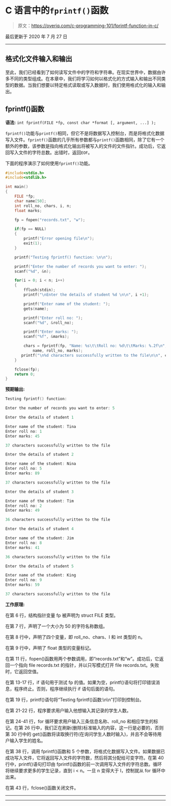 # C 语言中的`fprintf()`函数

> 原文：<https://overiq.com/c-programming-101/fprintf-function-in-c/>

最后更新于 2020 年 7 月 27 日

* * *

## 格式化文件输入和输出

至此，我们已经看到了如何读写文件中的字符和字符串。在现实世界中，数据由许多不同的类型组成。在本章中，我们将学习如何以格式化的方式输入和输出不同类型的数据。当我们想要以特定格式读取或写入数据时，我们使用格式化的输入和输出。

## fprintf()函数

**语法:** `int fprintf(FILE *fp, const char *format [, argument, ...] );`

`fprintf()`功能与`printf()`相同，但它不是将数据写入控制台，而是将格式化数据写入文件。`fprintf()`函数的几乎所有参数都与`printf()`函数相同，除了它有一个额外的参数，该参数是指向格式化输出将被写入的文件的文件指针。成功后，它返回写入文件的字符总数。出错时，返回`EOF`。

下面的程序演示了如何使用`fprintf()`功能。

```c
#include<stdio.h>
#include<stdlib.h>

int main()
{
    FILE *fp;
    char name[50];
    int roll_no, chars, i, n;
    float marks;

    fp = fopen("records.txt", "w");

    if(fp == NULL)
    {
        printf("Error opening file\n");
        exit(1);
    }

    printf("Testing fprintf() function: \n\n");

    printf("Enter the number of records you want to enter: ");
    scanf("%d", &n);

    for(i = 0; i < n; i++)
    {
        fflush(stdin);
        printf("\nEnter the details of student %d \n\n", i +1);

        printf("Enter name of the student: ");
        gets(name);

        printf("Enter roll no: ");
        scanf("%d", &roll_no);

        printf("Enter marks: ");
        scanf("%f", &marks);

        chars = fprintf(fp, "Name: %s\t\tRoll no: %d\t\tMarks: %.2f\n",
            name, roll_no, marks);
       printf("\n%d characters successfully written to the file\n\n", chars);
    }

    fclose(fp);
    return 0;
}

```

**预期输出:**

```c
Testing fprintf() function:

Enter the number of records you want to enter: 5

Enter the details of student 1

Enter name of the student: Tina
Enter roll no: 1
Enter marks: 45

37 characters successfully written to the file

Enter the details of student 2

Enter name of the student: Nina
Enter roll no: 5
Enter marks: 89

37 characters successfully written to the file

Enter the details of student 3

Enter name of the student: Tim
Enter roll no: 2
Enter marks: 49

36 characters successfully written to the file

Enter the details of student 4

Enter name of the student: Jim
Enter roll no: 8
Enter marks: 41

36 characters successfully written to the file

Enter the details of student 5

Enter name of the student: King
Enter roll no: 9
Enter marks: 59

37 characters successfully written to the file

```

**工作原理:**

在第 6 行，结构指针变量 fp 被声明为 struct FILE 类型。

在第 7 行，声明了一个大小为 50 的字符名称数组。

在第 8 行中，声明了四个变量，即 roll_no、chars、I 和 int 类型的 n。

在第 9 行中，声明了 float 类型的变量标记。

在第 11 行，fopen()函数用两个参数调用，即“records.txt”和“w”。成功后，它返回一个指向 file records.txt 的指针，并以只写模式打开 file records.txt。失败时，它返回空值。

在第 13-17 行，if 语句用于测试 fp 的值。如果为空，printf()语句将打印错误消息，程序终止。否则，程序继续执行 if 语句后面的语句。

在第 19 行，printf()语句将“Testing fprintf()函数:\n\n”打印到控制台。

在第 21-22 行，程序要求用户输入他想输入其记录的学生人数。

在第 24-41 行，for 循环要求用户输入三条信息名称、roll_no 和相应学生的标记。在第 26 行中，我们正在刷新(删除)标准输入的内容，这一行是必要的，否则第 30 行中的 get()函数将读取换行符(在询问学生人数时输入)，并且不会等待用户输入学生的姓名。

在第 38 行，调用 fprintf()函数和 5 个参数，将格式化数据写入文件。如果数据已成功写入文件，它将返回写入文件的字符数，然后将其分配给可变字符。在第 40 行中，printf()语句打印由 fprintf()函数的前一次调用写入文件的字符总数。循环将继续要求更多的学生记录，直到 i < n。一旦 n 变得大于 I，控制就从 for 循环中出来。

在第 43 行，fclose()函数关闭文件。

* * *

* * *